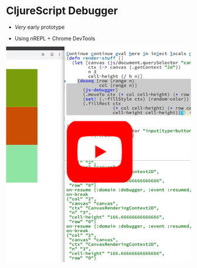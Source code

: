 # CljureScript Debugger

- _Very_ early prototype

- Using nREPL + Chrome DevTools

[![](doc/preview.png)](https://www.youtube.com/watch?v=zRUGE4tavWo&feature=youtu.be)
